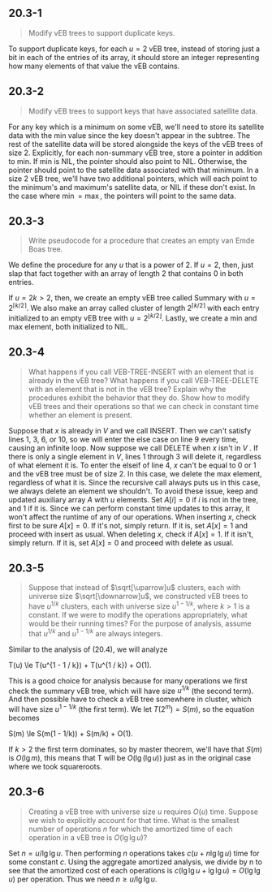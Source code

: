 ## 20.3-1

> Modify vEB trees to support duplicate keys.

To support duplicate keys, for each $u = 2$ vEB tree, instead of storing just a bit in each of the entries of its array, it should store an integer representing how many elements of that value the vEB contains.

## 20.3-2

> Modify vEB trees to support keys that have associated satellite data.

For any key which is a minimum on some vEB, we'll need to store its satellite data with the min value since the key doesn't appear in the subtree. The rest of the satellite data will be stored alongside the keys of the vEB trees of size $2$. Explicitly, for each non-summary vEB tree, store a pointer in addition to min. If min is $\text{NIL}$, the pointer should also point to $\text{NIL}$. Otherwise, the pointer should point to the satellite data associated with that minimum. In a size $2$ vEB tree, we'll have two additional pointers, which will each point to the minimum's and maximum's satellite data, or $\text{NIL}$ if these don't exist. In the case where $\min = \max$, the pointers will point to the same data.

## 20.3-3

> Write pseudocode for a procedure that creates an empty van Emde Boas tree.

We define the procedure for any $u$ that is a power of $2$. If $u = 2$, then, just slap that fact together with an array of length $2$ that contains $0$ in both entries.

If $u = 2k > 2$, then, we create an empty vEB tree called Summary with $u = 2^{\lceil k / 2 \rceil}$. We also make an array called cluster of length $2^{\lceil k / 2 \rceil}$ with each entry initialized to an empty vEB tree with $u = 2^{\lfloor k / 2 \rfloor}$. Lastly, we create a min and max element, both initialized to $\text{NIL}$.

## 20.3-4

> What happens if you call $\text{VEB-TREE-INSERT}$ with an element that is already in the vEB tree? What happens if you call $\text{VEB-TREE-DELETE}$ with an element that is not in the vEB tree? Explain why the procedures exhibit the behavior that they do. Show how to modify vEB trees and their operations so that we can check in constant time whether an element is present.

Suppose that $x$ is already in $V$ and we call $\text{INSERT}$. Then we can't satisfy lines 1, 3, 6, or 10, so we will enter the else case on line 9 every time, causing an infinite loop. Now suppose we call $\text{DELETE}$ when $x$ isn't in $V$ . If there is only a single element in $V$, lines 1 through 3 will delete it, regardless of what element it is. To enter the elseif of line 4, $x$ can't be equal to $0$ or $1$ and the vEB tree must be of size $2$. In this case, we delete the max element, regardless of what it is. Since the recursive call always puts us in this case, we always delete an element we shouldn't. To avoid these issue, keep and updated auxiliary array $A$ with $u$ elements. Set $A[i] = 0$ if $i$ is not in the tree, and $1$ if it is. Since we can perform constant time updates to this array, it won't affect the runtime of any of our operations. When inserting $x$, check first to be sure $A[x] = 0$. If it's not, simply return. If it is, set $A[x] = 1$ and proceed with insert as usual. When deleting $x$, check if $A[x] = 1$. If it isn't, simply return. If it is, set $A[x] = 0$ and proceed with delete as usual.

## 20.3-5

> Suppose that instead of $\sqrt[\uparrow]u$ clusters, each with universe size $\sqrt[\downarrow]u$, we constructed vEB trees to have $u^{1 / k}$ clusters, each with universe size $u^{1 - 1 / k}$, where $k > 1$ is a constant. If we were to modify the operations appropriately, what would be their running times? For the purpose of analysis, assume that $u^{1 / k}$ and $u^{1 - 1 / k}$ are always integers.

Similar to the analysis of $\text{(20.4)}$, we will analyze

T(u) \le T(u^{1 - 1 / k}) + T(u^{1 / k}) + O(1).

This is a good choice for analysis because for many operations we first check the summary vEB tree, which will have size $u^{1 / k}$ (the second term). And then possible have to check a vEB tree somewhere in cluster, which will have size $u^{1 - 1/k}$ (the first term). We let $T(2^m) = S(m)$, so the equation becomes

S(m) \le S(m(1 - 1/k)) + S(m/k) + O(1).

If $k > 2$ the first term dominates, so by master theorem, we'll have that $S(m)$ is $O(\lg m)$, this means that T will be $O(\lg(\lg u))$ just as in the original case where we took squareroots.

## 20.3-6

> Creating a vEB tree with universe size $u$ requires $O(u)$ time. Suppose we wish to explicitly account for that time. What is the smallest number of operations $n$ for which the amortized time of each operation in a vEB tree is $O(\lg\lg u)$?

Set $n = u / \lg\lg u$. Then performing $n$ operations takes $c(u + n\lg\lg u)$ time for some constant $c$. Using the aggregate amortized analysis, we divide by n to see that the amortized cost of each operations is $c(\lg\lg u + \lg\lg u) = O(\lg\lg u)$ per operation. Thus we need $n \ge u/ \lg \lg u$.
